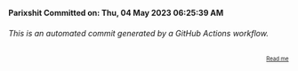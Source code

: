 **Parixshit Committed on: Thu, 04 May 2023 06:25:39 AM** <!-- 3fa9e19b-a6b3-4e69-8ae0-84c01cbc192c -->

###### This is an automated commit generated by a GitHub Actions workflow.

<div align="right"><sub><sup><a href="https://github.com/Parixshit/AutoCommit.git">Read me</a></sup></sub></div>
